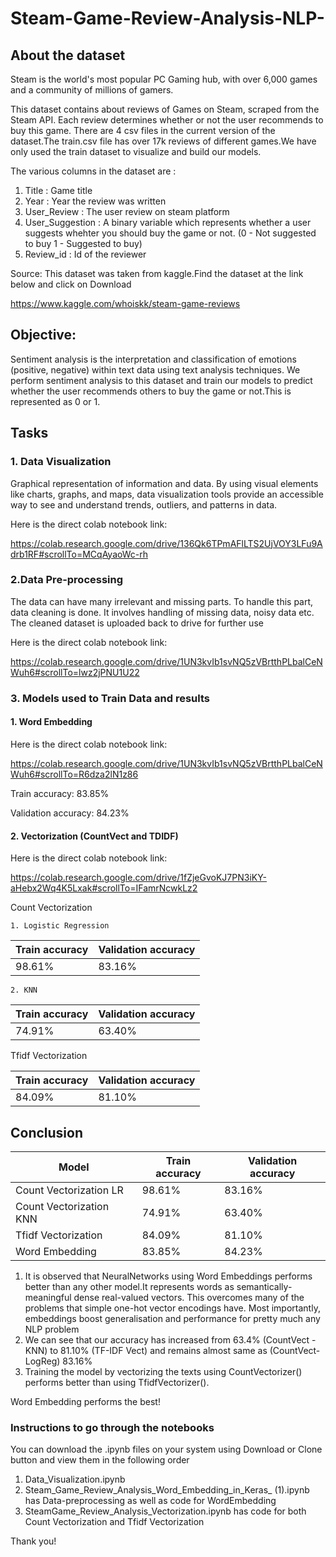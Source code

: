 # Steam-Game-Review-Analysis-NLP-

## About the dataset ##
Steam is the world's most popular PC Gaming hub, with over 6,000 games and a community of millions of gamers.

This dataset contains about reviews of Games on Steam, scraped from the Steam API. Each review determines whether or not the user recommends to buy this game.
There are 4 csv files in the current version of the dataset.The train.csv file has over 17k reviews of different games.We have only used the train dataset to visualize and build our models.

The various columns in the dataset are :

1. Title : Game title
2. Year : Year the review was written
3. User_Review : The user review on steam platform
4. User_Suggestion : A binary variable which represents whether a user suggests whehter you should buy the game or not. (0 - Not suggested to buy 1 - Suggested to buy)
5. Review_id : Id of the reviewer

Source:
This dataset was taken from kaggle.Find the dataset at the link below and click on Download

 <https://www.kaggle.com/whoiskk/steam-game-reviews>
 
 
## Objective: ##
Sentiment analysis is the interpretation and classification of emotions (positive, negative) within text data using text analysis techniques. We perform sentiment analysis to this dataset and train our models to predict whether the user recommends others to buy the game or not.This is represented as 0 or 1.

## Tasks ##

### 1. Data Visualization ###
Graphical representation of information and data. By using visual elements like charts, graphs, and maps, data visualization tools provide an accessible way to see and understand trends, outliers, and patterns in data.

Here is the direct colab notebook link:

https://colab.research.google.com/drive/136Qk6TPmAFlLTS2UjVOY3LFu9Adrb1RF#scrollTo=MCqAyaoWc-rh

### 2.Data Pre-processing ###
The data can have many irrelevant and missing parts. To handle this part, data cleaning is done. It involves handling of missing data, noisy data etc.
The cleaned dataset is uploaded back to drive for further use

Here is the direct colab notebook link:

https://colab.research.google.com/drive/1UN3kvIb1svNQ5zVBrtthPLbalCeNWuh6#scrollTo=lwz2jPNU1U22

### 3. Models used to Train Data and results ###


#### 1.  Word Embedding ####

Here is the direct colab notebook link:

https://colab.research.google.com/drive/1UN3kvIb1svNQ5zVBrtthPLbalCeNWuh6#scrollTo=R6dza2lN1z86

Train accuracy: 83.85%

Validation accuracy: 84.23%

#### 2. Vectorization (CountVect and TDIDF) ####

Here is the direct colab notebook link:

https://colab.research.google.com/drive/1fZjeGvoKJ7PN3iKY-aHebx2Wq4K5Lxak#scrollTo=IFamrNcwkLz2

Count Vectorization

    1. Logistic Regression
Train accuracy | Validation accuracy
------------- | -------------
98.61% | 83.16%

    2. KNN
Train accuracy | Validation accuracy
------------- | -------------
74.91% | 63.40%

Tfidf Vectorization

Train accuracy | Validation accuracy
------------- | -------------
84.09% | 81.10%

 
## Conclusion ##

Model | Train accuracy | Validation accuracy 
------------- | ------------- | -------------
Count Vectorization LR| 98.61% | 83.16%
Count Vectorization KNN| 74.91% | 63.40%
Tfidf Vectorization | 84.09% | 81.10%
Word Embedding | 83.85% | 84.23%

1. It is observed that NeuralNetworks using Word Embeddings performs better than any other model.It represents words as semantically-meaningful dense real-valued vectors. This overcomes many of the problems that simple one-hot vector encodings have. Most importantly, embeddings boost generalisation and performance for pretty much any NLP problem
2. We can see that our accuracy has increased from 63.4% (CountVect -KNN) to 81.10% (TF-IDF Vect) and remains almost same as (CountVect- LogReg) 83.16%
3. Training the model by vectorizing the texts using CountVectorizer() performs better than using TfidfVectorizer().

Word Embedding performs the best!


### Instructions to go through the notebooks

You can download the .ipynb files on your system using Download or Clone button and view them in the following order

1. Data_Visualization.ipynb
2. Steam_Game_Review_Analysis_Word_Embedding_in_Keras_ (1).ipynb has Data-preprocessing as well as code for WordEmbedding
3. SteamGame_Review_Analysis_Vectorization.ipynb has code for both Count Vectorization and Tfidf Vectorization

Thank you!

